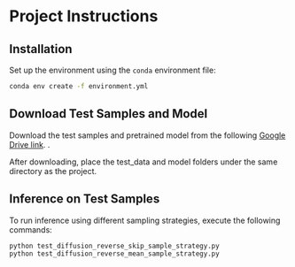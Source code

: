 
# Project Instructions

## Installation

Set up the environment using the `conda` environment file:

```bash
conda env create -f environment.yml
```

## Download Test Samples and Model

Download the test samples and pretrained model from the following [Google Drive link](https://drive.google.com/drive/folders/1R9V5UtmlYHpGqQ_gjv02DH5QInz2kJ8k?usp=drive_link).
.

After downloading, place the test_data and model folders under the same directory as the project.

## Inference on Test Samples

To run inference using different sampling strategies, execute the following commands:

```bash
python test_diffusion_reverse_skip_sample_strategy.py
python test_diffusion_reverse_mean_sample_strategy.py
``` 
